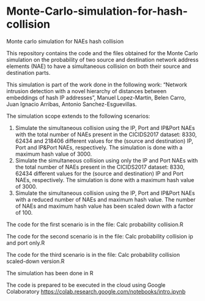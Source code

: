 # Monte-Carlo-simulation-for-hash-collision
Monte carlo simulation for NAEs hash collision

This repository contains the code and the files obtained for the Monte Carlo simulation on the probability of two source and destination network address elements (NAE) to have a simultaneous collision on both their source and destination parts. 

This simulation is part of the work done in the following work: “Network intrusion detection with a novel hierarchy of distances between embeddings of hash IP addresses”, Manuel Lopez-Martin, Belen Carro, Juan Ignacio Arribas, Antonio Sanchez-Esguevillas.

The simulation scope extends to the following scenarios:
1.	Simulate the simultaneous collision using the IP, Port and IP&Port NAEs with the total number of NAEs present in the CICIDS2017 dataset: 8330, 62434 and 218406 different values for the (source and destination) IP, Port and IP&Port NAEs, respectively. The simulation is done with a maximum hash value of 3000.
2.	Simulate the simultaneous collision using only the IP and Port NAEs with the total number of NAEs present in the CICIDS2017 dataset: 8330, 62434 different values for the (source and destination) IP and Port NAEs, respectively. The simulation is done with a maximum hash value of 3000.
3.	Simulate the simultaneous collision using the IP, Port and IP&Port NAEs with a reduced number of NAEs and maximum hash value. The number of NAEs and maximum hash value has been scaled down with a factor of 100.

The code for the first scenario is in the file: Calc probability collision.R

The code for the second scenario is in the file: Calc probability collision ip and port only.R

The code for the third scenario is in the file: Calc probability collision scaled-down version.R

The simulation has been done in R 

The code is prepared to be executed in the cloud using Google Colaboratory https://colab.research.google.com/notebooks/intro.ipynb

